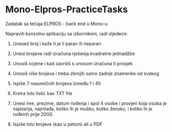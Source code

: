 # Mono-Elpros-PracticeTasks

Zadatak sa tečaja ELPROS - back end u Mono-u

Napraviti konzolnu aplikaciju sa izbornikom, radi sljedeće:

1) Uneseš broj i kaže ti je li paran ili neparan

2) Unesi brojeve radi izračuna rješenja kvadratne jednadžbe

3) Unosiš ocjene i kad završiš s unosom izračuna ti prosjek

4) Unosiš više brojeva i treba zbrojiti samo zadnje znamenke od svakog

5) Ispiše 7 nasumičnih brojeva između 1 i 45

6) Kreira loto listić kao TXT file

7) Unesi ime, prezime, datum rođenja i spol 4 osobe i provjeri koja osoba je najstarija, najmlađa, koliko ih je muško, koliko žensko, i koliko ih je rođenih prije 2000.

8) Ispiše loto brojeve (kao u petom) ali u PDF
